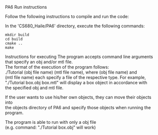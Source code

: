 PA6 Run instructions

Follow the following instructions to compile and run the code:

In the 'CS680_Haile/PA6' directory, execute the following commands:

```
mkdir build
cd build
cmake ..
make
```


Instructions for executing
The program accepts command line arguments that specify an obj and/or mtl file.  
The format of the execution of the program follows:  
./Tutorial (obj file name) (mtl file name), where (obj file name) and  
(mtl file name) each specify a file of the respective type. For example,  
"./Tutorial box.obj box.mtl" will display a box object in accordance with  
the specified obj and mtl file.    

If the user wants to use his/her own objects, they can move their objects into  
the objects directory of PA6 and specify those objects when running the program.    

The program is able to run with only a obj file  
(e.g. command: "./Tutorial box.obj" will work)  
